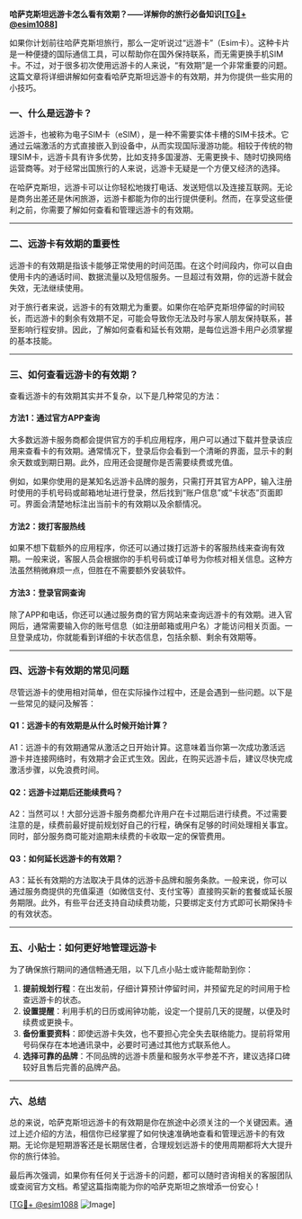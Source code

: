 **哈萨克斯坦远游卡怎么看有效期？——详解你的旅行必备知识[[TG💪+ @esim1088](https://t.me/s/esim1088)]**

如果你计划前往哈萨克斯坦旅行，那么一定听说过“远游卡”（Esim卡）。这种卡片是一种便捷的国际通信工具，可以帮助你在国外保持联系，而无需更换手机SIM卡。不过，对于很多初次使用远游卡的人来说，“有效期”是一个非常重要的问题。这篇文章将详细讲解如何查看哈萨克斯坦远游卡的有效期，并为你提供一些实用的小技巧。

### 一、什么是远游卡？

远游卡，也被称为电子SIM卡（eSIM），是一种不需要实体卡槽的SIM卡技术。它通过云端激活的方式直接嵌入到设备中，从而实现国际漫游功能。相较于传统的物理SIM卡，远游卡具有许多优势，比如支持多国漫游、无需更换卡、随时切换网络运营商等。对于经常出国旅行的人来说，远游卡无疑是一个方便又经济的选择。

在哈萨克斯坦，远游卡可以让你轻松地拨打电话、发送短信以及连接互联网。无论是商务出差还是休闲旅游，远游卡都能为你的出行提供便利。然而，在享受这些便利之前，你需要了解如何查看和管理远游卡的有效期。

---

### 二、远游卡有效期的重要性

远游卡的有效期是指该卡能够正常使用的时间范围。在这个时间段内，你可以自由使用卡内的通话时间、数据流量以及短信服务。一旦超过有效期，你的远游卡就会失效，无法继续使用。

对于旅行者来说，远游卡的有效期尤为重要。如果你在哈萨克斯坦停留的时间较长，而远游卡的剩余有效期不足，可能会导致你无法及时与家人朋友保持联系，甚至影响行程安排。因此，了解如何查看和延长有效期，是每位远游卡用户必须掌握的基本技能。

---

### 三、如何查看远游卡的有效期？

查看远游卡的有效期其实并不复杂，以下是几种常见的方法：

#### 方法1：通过官方APP查询

大多数远游卡服务商都会提供官方的手机应用程序，用户可以通过下载并登录该应用来查看卡的有效期。通常情况下，登录后你会看到一个清晰的界面，显示卡的剩余天数或到期日期。此外，应用还会提醒你是否需要续费或充值。

例如，如果你使用的是某知名远游卡品牌的服务，只需打开其官方APP，输入注册时使用的手机号码或邮箱地址进行登录，然后找到“账户信息”或“卡状态”页面即可。界面会清楚地标注出当前卡的有效期以及余额情况。

#### 方法2：拨打客服热线

如果不想下载额外的应用程序，你还可以通过拨打远游卡的客服热线来查询有效期。一般来说，客服人员会根据你的手机号码或订单号为你核对相关信息。这种方法虽然稍微麻烦一点，但胜在不需要额外安装软件。

#### 方法3：登录官网查询

除了APP和电话，你还可以通过服务商的官方网站来查询远游卡的有效期。进入官网后，通常需要输入你的账号信息（如注册邮箱或用户名）才能访问相关页面。一旦登录成功，你就能看到详细的卡状态信息，包括余额、剩余有效期等。

---

### 四、远游卡有效期的常见问题

尽管远游卡的使用相对简单，但在实际操作过程中，还是会遇到一些问题。以下是一些常见的疑问及解答：

#### Q1：远游卡的有效期是从什么时候开始计算？

A1：远游卡的有效期通常从激活之日开始计算。这意味着当你第一次成功激活远游卡并连接网络时，有效期才会正式生效。因此，在购买远游卡后，建议尽快完成激活步骤，以免浪费时间。

#### Q2：远游卡过期后还能续费吗？

A2：当然可以！大部分远游卡服务商都允许用户在卡过期后进行续费。不过需要注意的是，续费前最好提前规划好自己的行程，确保有足够的时间处理相关事宜。同时，部分服务商可能对逾期未续费的卡收取一定的保管费用。

#### Q3：如何延长远游卡的有效期？

A3：延长有效期的方法取决于具体的远游卡品牌和服务条款。一般来说，你可以通过服务商提供的充值渠道（如微信支付、支付宝等）直接购买新的套餐或延长服务期限。此外，有些平台还支持自动续费功能，只要绑定支付方式即可长期保持卡的有效状态。

---

### 五、小贴士：如何更好地管理远游卡

为了确保旅行期间的通信畅通无阻，以下几点小贴士或许能帮助到你：

1. **提前规划行程**：在出发前，仔细计算预计停留时间，并预留充足的时间用于检查远游卡的状态。
2. **设置提醒**：利用手机的日历或闹钟功能，设定一个提前几天的提醒，以便及时续费或更换卡。
3. **备份重要资料**：即使远游卡失效，也不要担心完全失去联络能力。提前将常用号码保存在本地通讯录中，必要时可通过其他方式联系他人。
4. **选择可靠的品牌**：不同品牌的远游卡质量和服务水平参差不齐，建议选择口碑较好且售后完善的品牌产品。

---

### 六、总结

总的来说，哈萨克斯坦远游卡的有效期是你在旅途中必须关注的一个关键因素。通过上述介绍的方法，相信你已经掌握了如何快速准确地查看和管理远游卡的有效期。无论你是短期游客还是长期居住者，合理规划远游卡的使用周期都将大大提升你的旅行体验。

最后再次强调，如果你有任何关于远游卡的问题，都可以随时咨询相关的客服团队或查阅官方文档。希望这篇指南能为你的哈萨克斯坦之旅增添一份安心！

[[TG💪+ @esim1088](https://t.me/s/esim1088) ![Image](https://i.postimg.cc/4NQfJmqS/Snipaste-2025-05-13-00-14-12.png)]